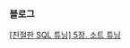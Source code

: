 ### 블로그
[[친절한 SQL 튜닝] 5장. 소트 튜닝](https://medium.com/@Hailey24/%EC%B9%9C%EC%A0%88%ED%95%9C-sql-%ED%8A%9C%EB%8B%9D-5%EC%9E%A5-%EC%86%8C%ED%8A%B8-%ED%8A%9C%EB%8B%9D-ef4423b6ed43)
